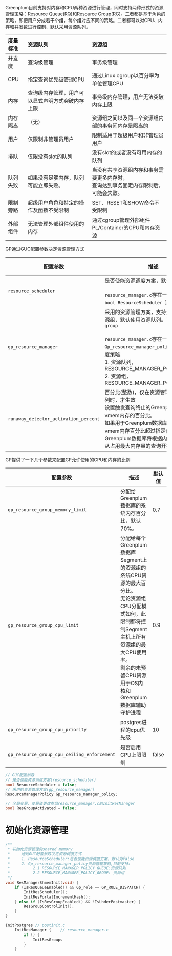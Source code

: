 Greenplum目前支持对内存和CPU两种资源进行管理，同时支持两种形式的资源管理策略：Resource Queue(RQ)和Resource Group(RG)。二者都是基于角色的策略，即把用户分成若干个组，每个组对应不同的策略。二者都可以对CPU、内存和并发数进行控制，默认采用资源队列。

| 度量标准 | 资源队列                                           | 资源组                                                       |
| :------- | :------------------------------------------------- | :----------------------------------------------------------- |
| 并发度   | 查询级管理                                         | 事务级管理                                                   |
| CPU      | 指定查询优先级管理CPU                              | 通过Linux cgroup以百分率为单位管理CPU          |
| 内存     | 查询级内存管理，用户可以显式声明方式突破内存上限 | 事务级内存管理，用户无法突破内存上限                         |
| 内存隔离 | （无）                                             | 资源组之间以及同一个资源组内部的事务间内存是隔离的           |
| 用户     | 仅限制非管理员用户                                 | 限制适用于超级用户和非管理员用户                             |
| 排队     | 仅限没有slot的队列                                 | 没有slot的或者没有可用内存的队列                             |
| 队列失败 | 如果没有足够内存，队列可能立即失败。               | 当没有共享资源组内存和事务需要更多内存时，<br/>查询达到事务固定内存限制后，可能会失败。 |
| 限制旁路 | 超级用户角色和特定的操作及函数不受限制             | SET、RESET和SHOW命令不受限制                                 |
| 外部组件 | 无法管理外部组件使用的内存                         | 通过cgroup管理外部组件PL/Container的CPU和内存资源              |

GP通过GUC配置参数决定资源管理方式

| 配置参数                              | 描述                                                         | 默认值  |
| ------------------------------------- | ------------------------------------------------------------ | ------- |
| `resource_scheduler`                  | 是否使能资源调度方案，默认为true<br/><br/>`resource_manager.c`存在一个全局参数`bool ResourceScheduler `进行表示。 | `true`  |
| `gp_resource_manager`                 | 采用的资源管理方案，支持资源队列和资源组，默认使用资源队列。可选项`queue`，`group`<br/><br/>`resource_manager.c`存在一个全局参数`Gp_resource_manager_policy`表示资源调度策略<br/>1. 资源队列，RESOURCE_MANAGER_POLICY_QUEUE<br/>2. 资源组，RESOURCE_MANAGER_POLICY_GROUP | `queue` |
| `runaway_detector_activation_percent` | 百分比(整数)，仅在资源管理设置为资源队列时，才生效<br/>设置触发查询终止的Greenplum数据库vmem内存的百分比。<br/>如果用于Greenplum数据库segment的vmem内存百分比超过指定值， Greenplum数据库将根据内存使用情况，从占用最大内存量的查询开始终止查询。 | 90      |



GP提供了一下几个参数来配置GP允许使用的CPU和内存的比例

| 配置参数                                    | 描述                                                         | 默认值 |
| ------------------------------------------- | ------------------------------------------------------------ | ------ |
| `gp_resource_group_memory_limit`            | 分配给 Greenplum 数据库的系统内存百分比，默认70%。           | 0.7    |
| `gp_resource_group_cpu_limit`               | 分配给每个Greenplum数据库Segment上的资源组的系统CPU资源的最大百分比。<br/>无论资源组CPU分配模式如何，此限制都将控制Segment主机上所有资源组的最大CPU使用率。<br/>剩余的未预留CPU资源用于OS内核和Greenplum数据库辅助守护进程 | 0.9    |
| `gp_resource_group_cpu_priority`            | postgres进程的cpu优先级                                      | 10     |
| `gp_resource_group_cpu_ceiling_enforcement` | 是否启用CPU上限限制                                          | false  |



```C++
// GUC配置参数
// 是否使能资源调度方案(resource_scheduler)
bool ResourceScheduler = false;
// 采用的资源管理方案(gp_resource_manager)
ResourceManagerPolicy Gp_resource_manager_policy;

// 全局变量，变量值更改参见resource_manager.c的InitResManager
bool ResGroupActivated = false;
```

# 初始化资源管理

```C
/**
 * 初始化资源管理的shared memory
 *     通过GUC配置参数决定资源调度方式
 * 	   1. ResourceScheduler:是否使能资源调度方案，默认为false
 * 	   2. Gp_resource_manager_policy资源管理策略,目前支持:
 *          2.1 RESOURCE_MANAGER_POLICY_QUEUE:资源队列
 *          2.2 RESOURCE_MANAGER_POLICY_GROUP: 资源组
 */
void ResManagerShmemInit(void) {
	if (IsResQueueEnabled() && Gp_role == GP_ROLE_DISPATCH) {
		InitResScheduler();
		InitResPortalIncrementHash();
	} else if (IsResGroupEnabled() && !IsUnderPostmaster) {
		ResGroupControlInit();
	}
}
```

```C++
InitPostgres // postinit.c
	InitResManager {	// resource_manager.c
    	if () {
            InitResGroups
        }
	}

```

